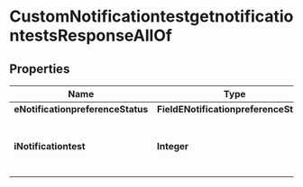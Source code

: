 

# CustomNotificationtestgetnotificationtestsResponseAllOf


## Properties

| Name | Type | Description | Notes |
|------------ | ------------- | ------------- | -------------|
|**eNotificationpreferenceStatus** | **FieldENotificationpreferenceStatus** |  |  |
|**iNotificationtest** | **Integer** | The number of elements returned by the Notificationtest |  |



